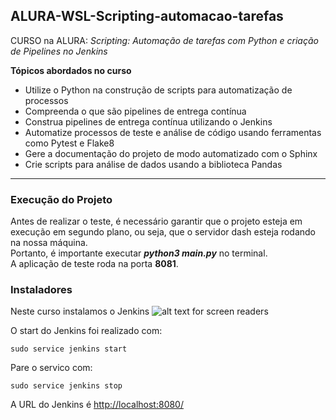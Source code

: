 ## ALURA-WSL-Scripting-automacao-tarefas

CURSO na ALURA: _Scripting: Automação de tarefas com Python e criação de Pipelines no Jenkins_

**Tópicos abordados no curso**

*   Utilize o Python na construção de scripts para automatização de processos
*   Compreenda o que são pipelines de entrega contínua
*   Construa pipelines de entrega contínua utilizando o Jenkins
*   Automatize processos de teste e análise de código usando ferramentas como Pytest e Flake8
*   Gere a documentação do projeto de modo automatizado com o Sphinx
*   Crie scripts para análise de dados usando a biblioteca Pandas

---

### Execução do Projeto

Antes de realizar o teste, é necessário garantir que o projeto esteja em execução em segundo plano, ou seja, que o servidor dash esteja rodando na nossa máquina.  
Portanto, é importante executar _**python3 main.py**_ no terminal.  
A aplicação de teste roda na porta **8081**.

### Instaladores

Neste curso instalamos o Jenkins ![alt text for screen readers](https://img.icons8.com/?size=48&id=39292&format=png)

O start do Jenkins foi realizado com:

```plaintext
sudo service jenkins start  
```

Pare o servico com:

```plaintext
sudo service jenkins stop
```

A URL do Jenkins é [http://localhost:8080/](http://localhost:8080/)
